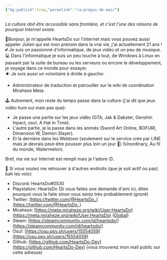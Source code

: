 ```yaml
---
{"dg-publish":true,"permalink":"/a-propos-de-moi/"}
---
```


_La culture doit être accessible sans frontière, et c'est l'une des raisons de pourquoi Internet existe_.

👋Bonjour, je m'appelle HeartsDo sur l'internet mais vous pouvez aussi appeler Julien qui est mon prénom dans la vrai vie, j'ai actuellement 21 ans !  
💕 Je suis un passionné d'informatique, de jeux vidéo et un peu de musique.  
💻 Dans l'informatique je suis un peu touche à tout, de Windows à Linux en passant par la suite de bureau ou les serveurs ou encore le développement, je voyage dans ce monde pour essayer.  
🔉 Je suis aussi un volontaire à droite à gauche:

- Administrateur de traduction et patrouiller sur le wiki de coordination Miraheze Meta.

🕹️ Autrement, mon reste du temps passe dans la culture (j'ai dit que jeux vidéo hum oui mais pas que):

- Je passe une partie sur les jeux vidéo (GTA, Jak & Dakster, Genshin Inpact, osu!, A Hat in Time).
- L'autre partie, je la passe dans les animés (Sword Art Online, BOFURI, Dimension W, Demon Slayer).
- Et la dernière dans les Webtoon (seulement sur le service crée par LINE mais je devrais peut-être pousser plus loin un jour 🤔) (Unordinary, Au fil du monde, Watermelon).

Bref, ma vie sur Internet est rempli mais je l'adore 🙃.

📌 Si vous voulez me retrouver à d'autres endroits (que je soit actif ou pas) bah les voici:

- Discord: HeartsDo\#0530
- Playstation: HeartsDo (Si vous faites une demande d'ami ici, dites pourquoi vous la faite sinon vous serez très probablement ignoré)
- Twitter: [https://twitter.com/@HeartsDo_](https://twitter.com/@HeartsDo_)
- Miraheze: [https://meta.miraheze.org/wiki/User:HeartsDo](https://meta.miraheze.org/wiki/User:HeartsDo) ([Global](https://meta.miraheze.org/wiki/Special:CentralAuth/HeartsDo))
- Steam: [https://steamcommunity.com/id/heartsdo/](https://steamcommunity.com/id/heartsdo/)
- Osu!: [https://osu.ppy.sh/users/15554059](https://osu.ppy.sh/users/15554059)
- Github: [https://github.com/HeartsDo-Dev](https://github.com/HeartsDo-Dev) (vous trouverez mon mail public sur cette adresse)